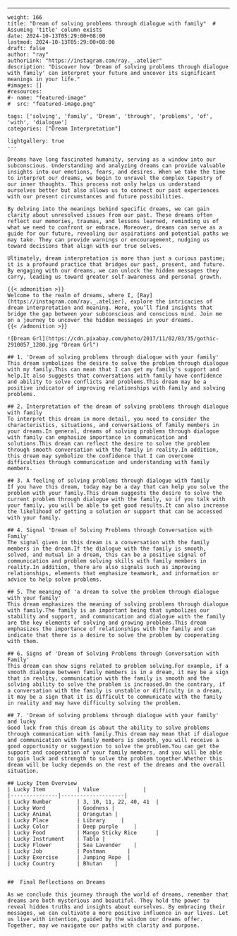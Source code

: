 ---
    weight: 166
    title: "Dream of solving problems through dialogue with family"  # Assuming 'title' column exists
    date: 2024-10-13T05:29:00+08:00
    lastmod: 2024-10-13T05:29:00+08:00
    draft: false
    author: "ray"
    authorLink: "https://instagram.com/ray._.atelier"
    description: "Discover how 'Dream of solving problems through dialogue with family' can interpret your future and uncover its significant meanings in your life."
    #images: []
    #resources:
    #- name: "featured-image"
    #  src: "featured-image.png"
    
    tags: ['solving', 'family', 'Dream', 'through', 'problems', 'of', 'with', 'dialogue']
    categories: ["Dream Interpretation"]
    
    lightgallery: true
    ---
    
    Dreams have long fascinated humanity, serving as a window into our subconscious. Understanding and analyzing dreams can provide valuable insights into our emotions, fears, and desires. When we take the time to interpret our dreams, we begin to unravel the complex tapestry of our inner thoughts. This process not only helps us understand ourselves better but also allows us to connect our past experiences with our present circumstances and future possibilities.
    
    By delving into the meanings behind specific dreams, we can gain clarity about unresolved issues from our past. These dreams often reflect our memories, traumas, and lessons learned, reminding us of what we need to confront or embrace. Moreover, dreams can serve as a guide for our future, revealing our aspirations and potential paths we may take. They can provide warnings or encouragement, nudging us toward decisions that align with our true selves.
    
    Ultimately, dream interpretation is more than just a curious pastime; it is a profound practice that bridges our past, present, and future. By engaging with our dreams, we can unlock the hidden messages they carry, leading us toward greater self-awareness and personal growth.
    
    {{< admonition >}}
    Welcome to the realm of dreams, where I, [Ray](https://instagram.com/ray._.atelier), explore the intricacies of dream interpretation and meaning. Here, you’ll find insights that bridge the gap between your subconscious and conscious mind. Join me on a journey to uncover the hidden messages in your dreams.
    {{< /admonition >}}
    
    ![Dream Grl](https://cdn.pixabay.com/photo/2017/11/02/03/35/gothic-2910057_1280.jpg "Dream Grl")
    
    ## 1. 'Dream of solving problems through dialogue with your family'
    This dream symbolizes the desire to solve the problem through dialogue with my family.This can mean that I can get my family's support and help.It also suggests that conversations with family have confidence and ability to solve conflicts and problems.This dream may be a positive indicator of improving relationships with family and solving problems.
    
    ## 2. Interpretation of the dream of solving problems through dialogue with family
    To interpret this dream in more detail, you need to consider the characteristics, situations, and conversations of family members in your dreams.In general, dreams of solving problems through dialogue with family can emphasize importance in communication and solutions.This dream can reflect the desire to solve the problem through smooth conversation with the family in reality.In addition, this dream may symbolize the confidence that I can overcome difficulties through communication and understanding with family members.
    
    ## 3. A feeling of solving problems through dialogue with family
    If you have this dream, today may be a day that can help you solve the problem with your family.This dream suggests the desire to solve the current problem through dialogue with the family, so if you talk with your family, you will be able to get good results.It can also increase the likelihood of getting a solution or support that can be accessed with your family.
    
    ## 4. Signal 'Dream of Solving Problems through Conversation with Family'
    The signal given in this dream is a conversation with the family members in the dream.If the dialogue with the family is smooth, solved, and mutual in a dream, this can be a positive signal of communication and problem solving skills with family members in reality.In addition, there are also signals such as improving relationships, elements that emphasize teamwork, and information or advice to help solve problems.
    
    ## 5. The meaning of 'a dream to solve the problem through dialogue with your family'
    This dream emphasizes the meaning of solving problems through dialogue with family.The family is an important being that symbolizes our stability and support, and communication and dialogue with the family are the key elements of solving and growing problems.This dream emphasizes the importance of relationships with the family and can indicate that there is a desire to solve the problem by cooperating with them.
    
    ## 6. Signs of 'Dream of Solving Problems through Conversation with Family'
    This dream can show signs related to problem solving.For example, if a smooth dialogue between family members is in a dream, it may be a sign that in reality, communication with the family is smooth and the solving ability to solve the problem is increased.On the contrary, if a conversation with the family is unstable or difficulty in a dream, it may be a sign that it is difficult to communicate with the family in reality and may have difficulty solving the problem.
    
    ## 7. 'Dream of solving problems through dialogue with your family' and lucky
    Good luck from this dream is about the ability to solve problems through communication with family.This dream may mean that if dialogue and communication with family members is smooth, you will receive a good opportunity or suggestion to solve the problem.You can get the support and cooperation of your family members, and you will be able to gain luck and strength to solve the problem together.Whether this dream will be lucky depends on the rest of the dreams and the overall situation.
    
    ## Lucky Item Overview
    | Lucky Item          | Value              |
    |---------------|--------------------|
    | Lucky Number        | 3, 10, 11, 22, 40, 41  |
    | Lucky Word          | Goodness |
    | Lucky Animal        | Orangutan |
    | Lucky Place         | Library     |
    | Lucky Color         | Deep purple     |
    | Lucky Food          | Mango Sticky Rice      |
    | Lucky Instrument    | Tabla |
    | Lucky Flower        | Sea Lavender    |
    | Lucky Job           | Postman       |
    | Lucky Exercise      | Jumping Rope  |
    | Lucky Country       | Bhutan    |
    
    
    ##  Final Reflections on Dreams
    
    As we conclude this journey through the world of dreams, remember that dreams are both mysterious and beautiful. They hold the power to reveal hidden truths and insights about ourselves. By embracing their messages, we can cultivate a more positive influence in our lives. Let us live with intention, guided by the wisdom our dreams offer. Together, may we navigate our paths with clarity and purpose.
    